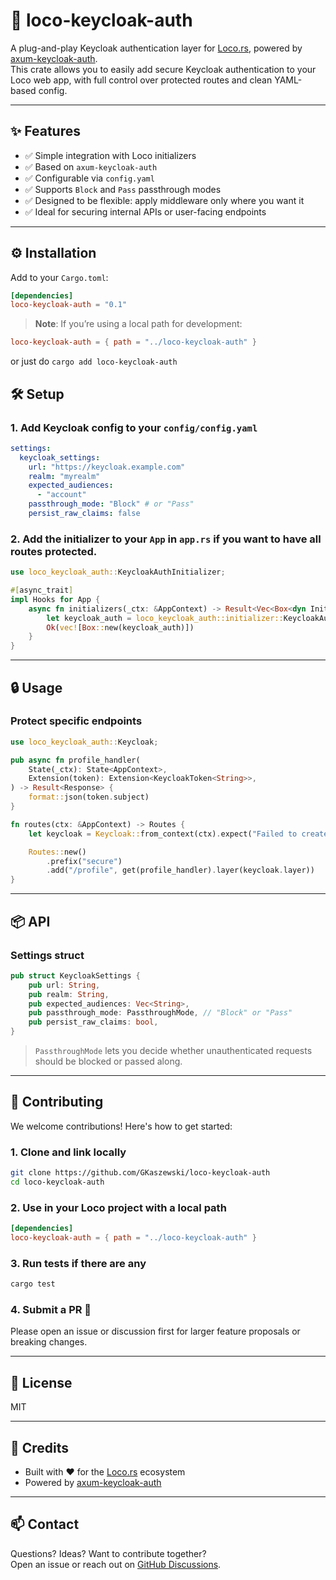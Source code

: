 # 🔐 loco-keycloak-auth

A plug-and-play Keycloak authentication layer for [Loco.rs](https://github.com/loco-rs/loco), powered by [axum-keycloak-auth](https://crates.io/crates/axum-keycloak-auth).  
This crate allows you to easily add secure Keycloak authentication to your Loco web app, with full control over protected routes and clean YAML-based config.

---

## ✨ Features

- ✅ Simple integration with Loco initializers
- ✅ Based on `axum-keycloak-auth`
- ✅ Configurable via `config.yaml`
- ✅ Supports `Block` and `Pass` passthrough modes
- ✅ Designed to be flexible: apply middleware only where you want it
- ✅ Ideal for securing internal APIs or user-facing endpoints

---

## ⚙️ Installation

Add to your `Cargo.toml`:

```toml
[dependencies]
loco-keycloak-auth = "0.1"
```

> **Note**: If you’re using a local path for development:

```toml
loco-keycloak-auth = { path = "../loco-keycloak-auth" }
```

or just do `cargo add loco-keycloak-auth`

## 🛠 Setup

### 1. Add Keycloak config to your `config/config.yaml`

```yaml
settings:
  keycloak_settings:
    url: "https://keycloak.example.com"
    realm: "myrealm"
    expected_audiences:
      - "account"
    passthrough_mode: "Block" # or "Pass"
    persist_raw_claims: false
```

### 2. Add the initializer to your `App` in `app.rs` if you want to have all routes protected.

```rust
use loco_keycloak_auth::KeycloakAuthInitializer;

#[async_trait]
impl Hooks for App {
    async fn initializers(_ctx: &AppContext) -> Result<Vec<Box<dyn Initializer>>> {
        let keycloak_auth = loco_keycloak_auth::initializer::KeycloakAuthInitializer {};
        Ok(vec![Box::new(keycloak_auth)])
    }
}
```

---

## 🔒 Usage

### Protect specific endpoints

```rust
use loco_keycloak_auth::Keycloak;

pub async fn profile_handler(
    State(_ctx): State<AppContext>,
    Extension(token): Extension<KeycloakToken<String>>,
) -> Result<Response> {
    format::json(token.subject)
}

fn routes(ctx: &AppContext) -> Routes {
    let keycloak = Keycloak::from_context(ctx).expect("Failed to create Keycloak layer");

    Routes::new()
        .prefix("secure")
        .add("/profile", get(profile_handler).layer(keycloak.layer))
}
```

---

## 📦 API

### Settings struct

```rust
pub struct KeycloakSettings {
    pub url: String,
    pub realm: String,
    pub expected_audiences: Vec<String>,
    pub passthrough_mode: PassthroughMode, // "Block" or "Pass"
    pub persist_raw_claims: bool,
}
```

> `PassthroughMode` lets you decide whether unauthenticated requests should be blocked or passed along.

---

## 🤝 Contributing

We welcome contributions! Here's how to get started:

### 1. Clone and link locally

```bash
git clone https://github.com/GKaszewski/loco-keycloak-auth
cd loco-keycloak-auth
```

### 2. Use in your Loco project with a local path

```toml
[dependencies]
loco-keycloak-auth = { path = "../loco-keycloak-auth" }
```

### 3. Run tests if there are any

```bash
cargo test
```

### 4. Submit a PR 🚀

Please open an issue or discussion first for larger feature proposals or breaking changes.

---

## 📄 License

MIT

---

## 🙌 Credits

- Built with ❤️ for the [Loco.rs](https://github.com/loco-rs/loco) ecosystem
- Powered by [axum-keycloak-auth](https://github.com/lpotthast/axum-keycloak-auth)

---

## 📫 Contact

Questions? Ideas? Want to contribute together?  
Open an issue or reach out on [GitHub Discussions](https://github.com/GKaszewski/loco-keycloak-auth/discussions).
